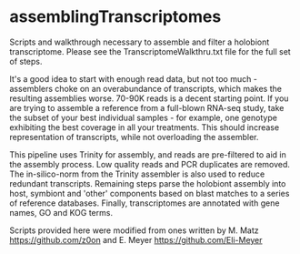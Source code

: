 # assemblingTranscriptomes
Scripts and walkthrough necessary to assemble and filter a holobiont transcriptome. Please see the TranscriptomeWalkthru.txt file for the full set of steps.

It's a good idea to start with enough read data, but not too much - assemblers choke on an overabundance of transcripts, which makes the resulting assemblies worse. 70-90K reads is a decent starting point. If you are trying to assemble a reference from a full-blown RNA-seq study, take the subset of your best individual samples - for example, one genotype exhibiting the best coverage in all your treatments. This should increase representation of transcripts, while not overloading the assembler. 

This pipeline uses Trinity for assembly, and reads are pre-filtered to aid in the assembly process. Low quality reads and PCR duplicates are removed. The in-silico-norm from the Trinity assembler is also used to reduce redundant transcripts. Remaining steps parse the holobiont assembly into host, symbiont and 'other' components based on blast matches to a series of reference databases. Finally, transcriptomes are annotated with gene names, GO and KOG terms.

Scripts provided here were modified from ones written by M. Matz https://github.com/z0on and E. Meyer https://github.com/Eli-Meyer

